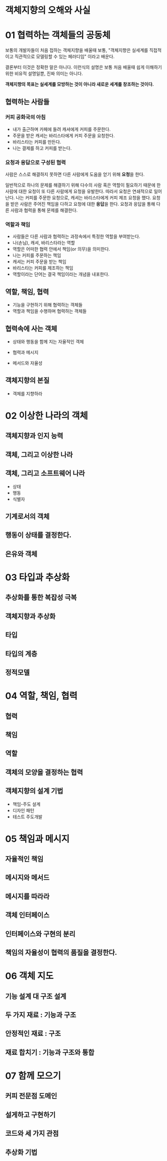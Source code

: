 # 객체지향의 오해와 사실

# 01 협력하는 객체들의 공동체

보통의 개발자들이 처음 접하는 객체지향을 배울때 보통, "객체지향은 실세계를 직접적이고 직관적으로 모델링할 수 있는 페러디임" 이라고 배운다.

결론부터 이것은 정확한 말은 아니다. 이런식의 설명은 보통 처음 배울때 쉽게 이해하기 위한 비유적 설명일뿐, 진짜 의미는 아니다.

**객체지향의 목표는 실세계를 모방하는 것이 아니라 새로운 세계를 창조하는 것이다.**

## 협력하는 사람들

### 커피 공화국의 아침
  * 내가 출근하며 카페에 들려 캐셔에게 커피를 주문한다.
  * 주문을 받은 캐셔는 바리스타에게 커피 주문을 요청한다.
  * 바리스타는 커피를 만든다.
  * 나는 결제를 하고 커피를 받는다.
 
### 요청과 응답으로 구성된 협력
사람은 스스로 해결하지 못하면 다른 사람에게 도움을 얻기 위해 **요청**을 한다.

일반적으로 하나의 문제를 해결하기 위해 다수의 사람 혹은 역할이 필요하기 때문에 한 사람에 대한 요청이 또 다른 사람에게 요청을 유발한다.
따라서 요청은 연쇄적으로 일어난다.
나는 커피를 주문한 요청으로, 캐셔는 바리스타에게 커피 제조 요청을 했다.
요청을 받은 사람은 주어진 책임을 다하고 요청에 대한 **응답**을 한다. 
요청과 응답을 통해 다른 사람과 협력을 통해 문제를 해결한다.
### 역할과 책임
  * 사람들은 다른 사람과 협력하는 과정속에서 특정한 역할을 부여받는다.
  * 나(손님), 캐셔, 바리스타라는 역할
  * 역할은 어떠한 협력 안에서 책임(or 의무)을 의미한다.
  * 나는 커피를 주문하는 책임
  * 캐셔는 커피 주문을 받는 책임
  * 바리스타는 커피를 제조하는 책임
  * 역할이라는 단어는 결국 책임이라는 개념을 내포한다.
 
  

## 역할, 책임, 협력

* 기능을 구현하기 위해 협력하는 객체들
* 역할과 책임을 수행하며 협력하는 객체들

## 협력속에 사는 객체

* 상태와 행동을 함께 지는 자율적인 객체

* 협력과 메시지

* 메서드와 자율성

## 객체지향의 본질

* 객체를 지향하라

# 02 이상한 나라의 객체

## 객체지향과 인지 능력

## 객체, 그리고 이상한 나라

## 객체, 그리고 소프트웨어 나라

* 상태
* 행동
* 식별자

## 기계로서의 객체

## 행동이 상태를 결정한다.

## 은유와 객체

# 03 타입과 추상화

## 추상화를 통한 복잡성 극복

## 객체지향과 추상화

## 타입

## 타입의 계층

## 정적모델

# 04 역할, 책임, 협력

## 협력

## 책임

## 역할

## 객체의 모양을 결정하는 협력

## 객체지향의 설계 기법

* 책임-주도 설계
* 디자인 패턴
* 테스트 주도개발

# 05 책임과 메시지

## 자율적인 책임

## 메시지와 메서드

## 메시지를 따라라

## 객체 인터페이스

## 인터페이스와 구현의 분리

## 책임의 자율성이 협력의 품질을 결정한다.

# 06 객체 지도

## 기능 설계 대 구조 설계

## 두 가지 재료 : 기능과 구조

## 안정적인 재료 : 구조

## 재료 합치기 : 기능과 구조와 통합

# 07 함께 모으기

## 커피 전문점 도메인

## 설게하고 구현하기

## 코드와 세 가지 관점

## 추상화 기법





















